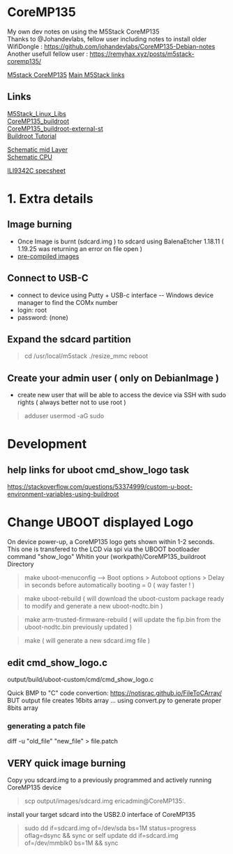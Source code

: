 # CoreMP135
My own dev notes on using the M5Stack CoreMP135<br>
Thanks to @Johandevlabs, fellow user including notes to install older WifiDongle : https://github.com/johandevlabs/CoreMP135-Debian-notes<br>
Another usefull fellow user : https://remyhax.xyz/posts/m5stack-coremp135/

[M5stack CoreMP135](https://docs.m5stack.com/en/core/M5CoreMP135)
[Main M5Stack links](https://docs.m5stack.com/en/guide/linux/coremp135/image)


## Links
[M5Stack_Linux_Libs](https://github.com/m5stack/M5Stack_Linux_Libs)<br>
[CoreMP135_buildroot](https://github.com/m5stack/CoreMP135_buildroot)<br>
[CoreMP135_buildroot-external-st](https://github.com/m5stack/CoreMP135_buildroot-external-st)<br>
[Buildroot Tutorial](https://bootlin.com/doc/training/buildroot/buildroot-slides.pdf)<br>

[Schematic mid Layer](https://m5stack-doc.oss-cn-shenzhen.aliyuncs.com/497/Sch_M5_CoreMP1_MidLayer_2024-04-24.pdf)<br>
[Schematic CPU ](https://m5stack-doc.oss-cn-shenzhen.aliyuncs.com/497/Sch_M5_CoreMP135_2024-04-24.pdf)<br>

[ILI9342C specsheet](https://www.orientdisplay.com/wp-content/uploads/2021/02/ILI9342C_AN_01_20111228.pdf)<br>

# 1. Extra details
## Image burning
- Once Image is burnt (sdcard.img ) to sdcard using BalenaEtcher 1.18.11 ( 1.19.25 was returning an error on file open )
- [pre-compiled images](https://docs.m5stack.com/en/guide/linux/coremp135/image#1.download%20image%20file)

## Connect to USB-C
- connect to device using Putty + USB-c interface
-- Windows device manager to find the COMx number
- login: root
- password: (none) <enter><enter>

## Expand the sdcard partition
> cd /usr/local/m5stack
> ./resize_mmc
> reboot

## Create your admin user ( only on DebianImage )
- create new user that will be able to access the device via SSH with sudo rights ( always better not to use root )
> adduser <user1>
> usermod -aG sudo <user1>

# Development
## help links for uboot cmd_show_logo task
https://stackoverflow.com/questions/53374999/custom-u-boot-environment-variables-using-buildroot



# Change UBOOT displayed Logo
On device power-up, a CoreMP135 logo gets shown within 1-2 seconds.  This one is transfered to the LCD via spi via the UBOOT bootloader command "show_logo"
Whitin your (workpath)/CoreMP135_buildroot  Directory
> make uboot-menuconfig
--> Boot options > Autoboot options > Delay in seconds before automatically booting = 0   ( way faster ! )

> make uboot-rebuild
( will download the uboot-custom package ready to modify and generate a new uboot-nodtc.bin )

> make arm-trusted-firmware-rebuild
( will update the fip.bin from the uboot-nodtc.bin previously updated )


> make
( will generate a new sdcard.img file )

## edit cmd_show_logo.c
output/build/uboot-custom/cmd/cmd_show_logo.c


Quick BMP to "C" code convertion: https://notisrac.github.io/FileToCArray/
BUT output file creates 16bits array ...
using convert.py to generate proper 8bits array

### generating a patch file
diff -u "old_file" "new_file" > file.patch

## VERY quick image burning
Copy you sdcard.img to a previously programmed and actively running CoreMP135 device
> scp output/images/sdcard.img ericadmin@CoreMP135:.

install your target sdcard into the USB2.0 interface of CoreMP135
> sudo dd if=sdcard.img of=/dev/sda bs=1M status=progress oflag=dsync && sync 
or self update
> dd if=sdcard.img of=/dev/mmblk0 bs=1M && sync


